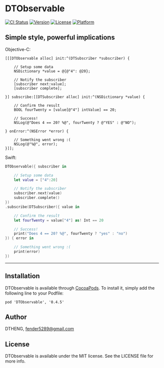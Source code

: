 # DTObservable

[![CI Status](http://img.shields.io/travis/DTHENG/DTObservable.svg?style=flat)](https://travis-ci.org/DTHENG/DTObservable)
[![Version](https://img.shields.io/cocoapods/v/DTObservable.svg?style=flat)](http://cocoadocs.org/docsets/DTObservable)
[![License](https://img.shields.io/cocoapods/l/DTObservable.svg?style=flat)](http://cocoadocs.org/docsets/DTObservable)
[![Platform](https://img.shields.io/cocoapods/p/DTObservable.svg?style=flat)](http://cocoadocs.org/docsets/DTObservable)

## Simple style, powerful implications

Objective-C:
```obj-c
[[[DTObservable alloc] init:^(DTSubscriber *subscriber) {

    // Setup some data
    NSDictionary *value = @{@"4": @20};

    // Notify the subscriber
    [subscriber next:value];
    [subscriber complete];

}] subscribe:[[DTSubscriber alloc] init:^(NSDictionary *value) {

    // Confirm the result
    BOOL fourTwenty = [value[@"4"] intValue] == 20;

    // Success!
    NSLog(@"Does 4 == 20? %@", fourTwenty ? @"YES" : @"NO");

} onError:^(NSError *error) {

    // Something went wrong :(
    NSLog(@"%@", error);
}]];
```

Swift:

```swift
DTObservable({ subscriber in

    // Setup some data
    let value = ["4":20]

    // Notify the subscriber
    subscriber.next(value)
    subscriber.complete()
})
.subscribe(DTSubscriber({ value in

    // Confirm the result
    let fourTwenty = value["4"] as! Int == 20

    // Success!
    print("Does 4 == 20? %@", fourTwenty ? "yes" : "no")
}) { error in

    // Something went wrong :(
    print(error)
})
```

- - -

## Installation

DTObservable is available through [CocoaPods](http://cocoapods.org). To install
it, simply add the following line to your Podfile:

    pod 'DTObservable', '0.4.5'

## Author

DTHENG, fender5289@gmail.com

## License

DTObservable is available under the MIT license. See the LICENSE file for more info.
